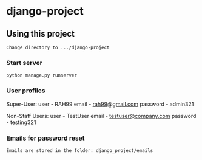 # django-project

## Using this project
```
Change directory to .../django-project
```
### Start server
```
python manage.py runserver
```
### User profiles
Super-User:
    user - RAH99
    email - rah99@gmail.com
    password - admin321

Non-Staff Users:
    user - TestUser
    email - testuser@company.com
    password - testing321
### Emails for password reset
```
Emails are stored in the folder: django_project/emails
```
